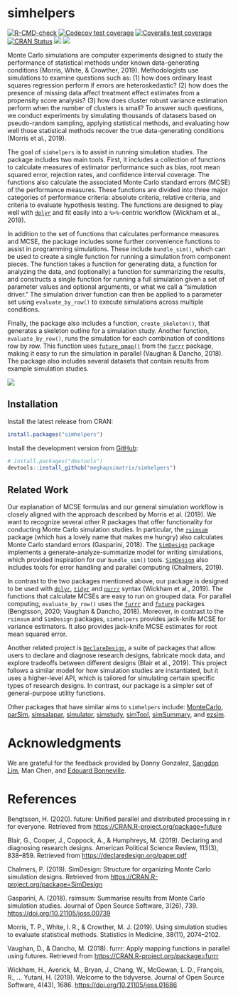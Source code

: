 
<!-- README.md is generated from README.Rmd. Please edit that file -->

# simhelpers

<!-- badges: start -->

[![R-CMD-check](https://github.com/meghapsimatrix/simhelpers/workflows/R-CMD-check/badge.svg)](https://github.com/meghapsimatrix/simhelpers/actions)
[![Codecov test
coverage](https://codecov.io/gh/meghapsimatrix/simhelpers/branch/master/graph/badge.svg)](https://codecov.io/gh/meghapsimatrix/simhelpers?branch=master)
[![Coveralls test
coverage](https://coveralls.io/repos/github/meghapsimatrix/simhelpers/badge.svg)](https://coveralls.io/r/meghapsimatrix/simhelpers?branch=master)
[![CRAN
Status](https://www.r-pkg.org/badges/version/simhelpers)](https://cran.r-project.org/package=simhelpers)
[![](http://cranlogs.r-pkg.org/badges/grand-total/simhelpers)](https://CRAN.R-project.org/package=simhelpers)
[![](http://cranlogs.r-pkg.org/badges/last-month/simhelpers)](https://CRAN.R-project.org/package=simhelpers)
<!-- badges: end -->

Monte Carlo simulations are computer experiments designed to study the
performance of statistical methods under known data-generating
conditions (Morris, White, & Crowther, 2019). Methodologists use
simulations to examine questions such as: (1) how does ordinary least
squares regression perform if errors are heteroskedastic? (2) how does
the presence of missing data affect treatment effect estimates from a
propensity score analysis? (3) how does cluster robust variance
estimation perform when the number of clusters is small? To answer such
questions, we conduct experiments by simulating thousands of datasets
based on pseudo-random sampling, applying statistical methods, and
evaluating how well those statistical methods recover the true
data-generating conditions (Morris et al., 2019).

The goal of `simhelpers` is to assist in running simulation studies. The
package includes two main tools. First, it includes a collection of
functions to calculate measures of estimator performance such as bias,
root mean squared error, rejection rates, and confidence interval
coverage. The functions also calculate the associated Monte Carlo
standard errors (MCSE) of the performance measures. These functions are
divided into three major categories of performance criteria: absolute
criteria, relative criteria, and criteria to evaluate hypothesis
testing. The functions are designed to play well with
[`dplyr`](https://dplyr.tidyverse.org/index.html) and fit easily into a
`%>%`-centric workflow (Wickham et al., 2019).

In addition to the set of functions that calculates performance measures
and MCSE, the package includes some further convenience functions to
assist in programming simulations. These include `bundle_sim()`, which
can be used to create a single function for running a simulation from
component pieces. The function takes a function for generating data, a
function for analyzing the data, and (optionally) a function for
summarizing the results, and constructs a single function for running a
full simulation given a set of parameter values and optional arguments,
or what we call a “simulation driver.” The simulation driver function
can then be applied to a parameter set using `evaluate_by_row()` to
execute simulations across multiple conditions.

Finally, the package also includes a function, `create_skeleton()`, that
generates a skeleton outline for a simulation study. Another function,
`evaluate_by_row()`, runs the simulation for each combination of
conditions row by row. This function uses
[`future_pmap()`](https://davisvaughan.github.io/furrr/reference/future_map2.html)
from the [`furrr`](https://davisvaughan.github.io/furrr/) package,
making it easy to run the simulation in parallel (Vaughan & Dancho,
2018). The package also includes several datasets that contain results
from example simulation studies.

<img src="man/figures/workflow.png" />

## Installation

Install the latest release from CRAN:

``` r
install.packages("simhelpers")
```

Install the development version from [GitHub](https://github.com/):

``` r
# install.packages("devtools")
devtools::install_github("meghapsimatrix/simhelpers")
```

## Related Work

Our explanation of MCSE formulas and our general simulation workflow is
closely aligned with the approach described by Morris et al. (2019). We
want to recognize several other R packages that offer functionality for
conducting Monte Carlo simulation studies. In particular, the
[`rsimsum`](https://CRAN.R-project.org/package=rsimsum) package (which
has a lovely name that makes me hungry) also calculates Monte Carlo
standard errors (Gasparini, 2018). The
[`SimDesign`](https://CRAN.R-project.org/package=SimDesign) package
implements a generate-analyze-summarize model for writing simulations,
which provided inspiration for our `bundle_sim()` tools.
[`SimDesign`](https://CRAN.R-project.org/package=SimDesign) also
includes tools for error handling and parallel computing (Chalmers,
2019).

In contrast to the two packages mentioned above, our package is designed
to be used with [`dplyr`](https://dplyr.tidyverse.org/index.html),
[`tidyr`](https://tidyr.tidyverse.org/) and
[`purrr`](https://purrr.tidyverse.org/) syntax (Wickham et al., 2019).
The functions that calculate MCSEs are easy to run on grouped data. For
parallel computing, `evaluate_by_row()` uses the
[`furrr`](https://davisvaughan.github.io/furrr/) and
[`future`](https://rstudio.github.io/promises/articles/futures.html)
packages (Bengtsson, 2020; Vaughan & Dancho, 2018). Moreover, in
contrast to the `rsimsum` and `SimDesign` packages, `simhelpers`
provides jack-knife MCSE for variance estimators. It also provides
jack-knife MCSE estimates for root mean squared error.

Another related project is
[`DeclareDesign`](https://declaredesign.org/), a suite of packages that
allow users to declare and diagnose research designs, fabricate mock
data, and explore tradeoffs between different designs (Blair et al.,
2019). This project follows a similar model for how simulation studies
are instantiated, but it uses a higher-level API, which is tailored for
simulating certain specific types of research designs. In contrast, our
package is a simpler set of general-purpose utility functions.

Other packages that have similar aims to `simhelpers` include:
[MonteCarlo](https://CRAN.R-project.org/package=MonteCarlo),
[parSim](https://CRAN.R-project.org/package=parSim),
[simsalapar](https://CRAN.R-project.org/package=simsalapar),
[simulator](https://CRAN.R-project.org/package=simulator),
[simstudy](https://CRAN.R-project.org/package=simstudy),
[simTool](https://CRAN.R-project.org/package=simTool),
[simSummary](https://CRAN.R-project.org/package=simSummary), and
[ezsim](https://CRAN.R-project.org/package=ezsim).

# Acknowledgments

We are grateful for the feedback provided by Danny Gonzalez, [Sangdon
Lim](https://sdlim.com/), Man Chen, and [Edouard
Bonneville](https://github.com/edbonneville).

# References

Bengtsson, H. (2020). future: Unified parallel and distributed
processing in r for everyone. Retrieved from
<https://CRAN.R-project.org/package=future>

Blair, G., Cooper, J., Coppock, A., & Humphreys, M. (2019). Declaring
and diagnosing research designs. American Political Science Review,
113(3), 838–859. Retrieved from <https://declaredesign.org/paper.pdf>

Chalmers, P. (2019). SimDesign: Structure for organizing Monte Carlo
simulation designs. Retrieved from
<https://CRAN.R-project.org/package=SimDesign>

Gasparini, A. (2018). rsimsum: Summarise results from Monte Carlo
simulation studies. Journal of Open Source Software, 3(26), 739.
<https://doi.org/10.21105/joss.00739>

Morris, T. P., White, I. R., & Crowther, M. J. (2019). Using simulation
studies to evaluate statistical methods. Statistics in Medicine, 38(11),
2074–2102.

Vaughan, D., & Dancho, M. (2018). furrr: Apply mapping functions in
parallel using futures. Retrieved from
<https://CRAN.R-project.org/package=furrr>

Wickham, H., Averick, M., Bryan, J., Chang, W., McGowan, L. D.,
François, R., … Yutani, H. (2019). Welcome to the tidyverse. Journal of
Open Source Software, 4(43), 1686. <https://doi.org/10.21105/joss.01686>
